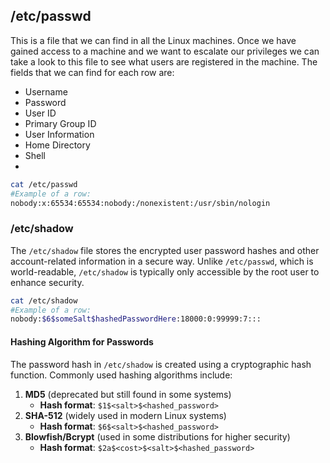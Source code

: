 ## /etc/passwd
This is a file that we can find in all the Linux machines. Once we have gained access to a machine and we want to escalate our privileges we can take a look to this file to see what users are registered in the machine. The fields that we can find for each row are: 
 - Username
 - Password
 - User ID
 - Primary Group ID 
 - User Information
 - Home Directory
 - Shell
 - 
```bash
cat /etc/passwd
#Example of a row:
nobody:x:65534:65534:nobody:/nonexistent:/usr/sbin/nologin
```

### /etc/shadow

The `/etc/shadow` file stores the encrypted user password hashes and other account-related information in a secure way. Unlike `/etc/passwd`, which is world-readable, `/etc/shadow` is typically only accessible by the root user to enhance security.

```bash
cat /etc/shadow
#Example of a row:
nobody:$6$someSalt$hashedPasswordHere:18000:0:99999:7:::
```

#### Hashing Algorithm for Passwords

The password hash in `/etc/shadow` is created using a cryptographic hash function. Commonly used hashing algorithms include:

1. **MD5** (deprecated but still found in some systems)
    - **Hash format**: `$1$<salt>$<hashed_password>`
2. **SHA-512** (widely used in modern Linux systems)
    - **Hash format**: `$6$<salt>$<hashed_password>`
3. **Blowfish/Bcrypt** (used in some distributions for higher security)
    - **Hash format**: `$2a$<cost>$<salt>$<hashed_password>`
